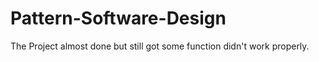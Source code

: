 # Pattern-Software-Design
The Project almost done but still got some function didn't work properly.
